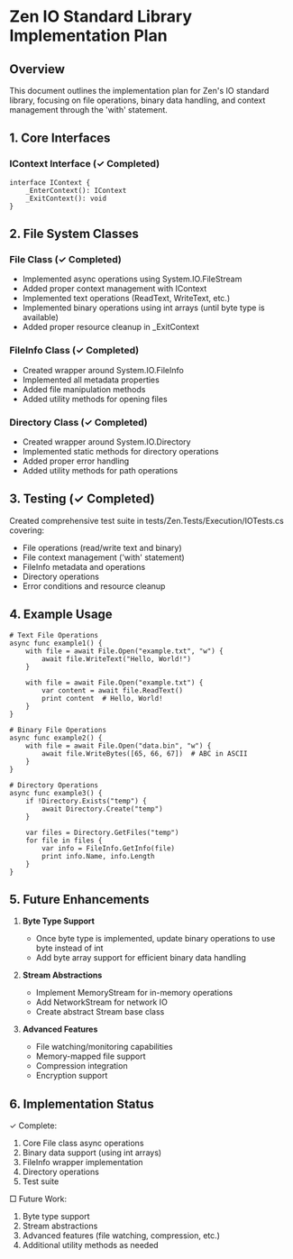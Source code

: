 # Zen IO Standard Library Implementation Plan

## Overview

This document outlines the implementation plan for Zen's IO standard library, focusing on file operations, binary data handling, and context management through the 'with' statement.

## 1. Core Interfaces

### IContext Interface (✓ Completed)
```zen
interface IContext {
    _EnterContext(): IContext
    _ExitContext(): void
}
```

## 2. File System Classes

### File Class (✓ Completed)
- Implemented async operations using System.IO.FileStream
- Added proper context management with IContext
- Implemented text operations (ReadText, WriteText, etc.)
- Implemented binary operations using int arrays (until byte type is available)
- Added proper resource cleanup in _ExitContext

### FileInfo Class (✓ Completed)
- Created wrapper around System.IO.FileInfo
- Implemented all metadata properties
- Added file manipulation methods
- Added utility methods for opening files

### Directory Class (✓ Completed)
- Created wrapper around System.IO.Directory
- Implemented static methods for directory operations
- Added proper error handling
- Added utility methods for path operations

## 3. Testing (✓ Completed)

Created comprehensive test suite in tests/Zen.Tests/Execution/IOTests.cs covering:
- File operations (read/write text and binary)
- File context management ('with' statement)
- FileInfo metadata and operations
- Directory operations
- Error conditions and resource cleanup

## 4. Example Usage

```zen
# Text File Operations
async func example1() {
    with file = await File.Open("example.txt", "w") {
        await file.WriteText("Hello, World!")
    }

    with file = await File.Open("example.txt") {
        var content = await file.ReadText()
        print content  # Hello, World!
    }
}

# Binary File Operations
async func example2() {
    with file = await File.Open("data.bin", "w") {
        await file.WriteBytes([65, 66, 67])  # ABC in ASCII
    }
}

# Directory Operations
async func example3() {
    if !Directory.Exists("temp") {
        await Directory.Create("temp")
    }
    
    var files = Directory.GetFiles("temp")
    for file in files {
        var info = FileInfo.GetInfo(file)
        print info.Name, info.Length
    }
}
```

## 5. Future Enhancements

1. **Byte Type Support**
   - Once byte type is implemented, update binary operations to use byte instead of int
   - Add byte array support for efficient binary data handling

2. **Stream Abstractions**
   - Implement MemoryStream for in-memory operations
   - Add NetworkStream for network IO
   - Create abstract Stream base class

3. **Advanced Features**
   - File watching/monitoring capabilities
   - Memory-mapped file support
   - Compression integration
   - Encryption support

## 6. Implementation Status

✓ Complete:
1. Core File class async operations
2. Binary data support (using int arrays)
3. FileInfo wrapper implementation
4. Directory operations
5. Test suite

□ Future Work:
1. Byte type support
2. Stream abstractions
3. Advanced features (file watching, compression, etc.)
4. Additional utility methods as needed
